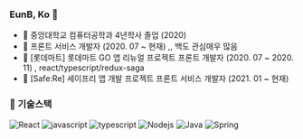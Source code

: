 ### EunB, Ko 👋
- :school: 중앙대학교 컴퓨터공학과 4년학사 졸업 (2020)
- :office: 프론트 서비스 개발자 (2020. 07 ~ 현재) ,, 백도 관심매우 많음
- :office: [롯데마트] 롯데마트 GO 앱 리뉴얼 프로젝트 프론트 개발자 (2020. 07 ~ 2020. 11) , react/typescript/redux-saga
- :office: [Safe:Re] 세이프리 앱 개발 프로젝트 프론트 서비스 개발자 (2021. 01 ~ 현재)

### 🔭 기술스택
![React](https://img.shields.io/badge/React-5F00FF)
![javascript](https://img.shields.io/badge/Javascript-FFE400)
![typescript](https://img.shields.io/badge/Typescript-0054FF)
![Nodejs](https://img.shields.io/badge/Nodejs-43853d)
![Java](https://img.shields.io/badge/Java-333)
![Spring](https://img.shields.io/badge/Spring-6db33f)


<!--
**EunBKo/EunBKo** is a ✨ _special_ ✨ repository because its `README.md` (this file) appears on your GitHub profile.
![Vuejs](https://img.shields.io/badge/Vuejs-4fc08d)
![Nestjs](https://img.shields.io/badge/Nestjs-ea2845)

Here are some ideas to get you started:

- 🔭 I’m currently working on ...
- 🌱 I’m currently learning ...
- 👯 I’m looking to collaborate on ...
- 🤔 I’m looking for help with ...
- 💬 Ask me about ...
- 📫 How to reach me: ...
- 😄 Pronouns: ...
- ⚡ Fun fact: ...
-->
